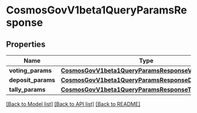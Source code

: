 # CosmosGovV1beta1QueryParamsResponse

## Properties
Name | Type | Description | Notes
------------ | ------------- | ------------- | -------------
**voting_params** | [**CosmosGovV1beta1QueryParamsResponseVotingParams**](CosmosGovV1beta1QueryParamsResponseVotingParams.md) |  | [optional] 
**deposit_params** | [**CosmosGovV1beta1QueryParamsResponseDepositParams**](CosmosGovV1beta1QueryParamsResponseDepositParams.md) |  | [optional] 
**tally_params** | [**CosmosGovV1beta1QueryParamsResponseTallyParams**](CosmosGovV1beta1QueryParamsResponseTallyParams.md) |  | [optional] 

[[Back to Model list]](../README.md#documentation-for-models) [[Back to API list]](../README.md#documentation-for-api-endpoints) [[Back to README]](../README.md)

